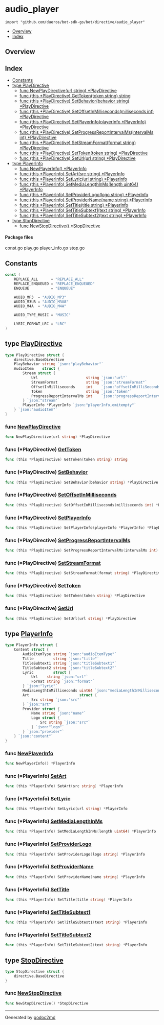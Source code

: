 

# audio_player
`import "github.com/dueros/bot-sdk-go/bot/directive/audio_player"`

* [Overview](#pkg-overview)
* [Index](#pkg-index)

## <a name="pkg-overview">Overview</a>



## <a name="pkg-index">Index</a>
* [Constants](#pkg-constants)
* [type PlayDirective](#PlayDirective)
  * [func NewPlayDirective(url string) *PlayDirective](#NewPlayDirective)
  * [func (this *PlayDirective) GetToken(token string) string](#PlayDirective.GetToken)
  * [func (this *PlayDirective) SetBehavior(behavior string) *PlayDirective](#PlayDirective.SetBehavior)
  * [func (this *PlayDirective) SetOffsetInMilliseconds(milliseconds int) *PlayDirective](#PlayDirective.SetOffsetInMilliseconds)
  * [func (this *PlayDirective) SetPlayerInfo(playerInfo *PlayerInfo) *PlayDirective](#PlayDirective.SetPlayerInfo)
  * [func (this *PlayDirective) SetProgressReportIntervalMs(intervalMs int) *PlayDirective](#PlayDirective.SetProgressReportIntervalMs)
  * [func (this *PlayDirective) SetStreamFormat(format string) *PlayDirective](#PlayDirective.SetStreamFormat)
  * [func (this *PlayDirective) SetToken(token string) *PlayDirective](#PlayDirective.SetToken)
  * [func (this *PlayDirective) SetUrl(url string) *PlayDirective](#PlayDirective.SetUrl)
* [type PlayerInfo](#PlayerInfo)
  * [func NewPlayerInfo() *PlayerInfo](#NewPlayerInfo)
  * [func (this *PlayerInfo) SetArt(src string) *PlayerInfo](#PlayerInfo.SetArt)
  * [func (this *PlayerInfo) SetLyric(url string) *PlayerInfo](#PlayerInfo.SetLyric)
  * [func (this *PlayerInfo) SetMediaLengthInMs(length uint64) *PlayerInfo](#PlayerInfo.SetMediaLengthInMs)
  * [func (this *PlayerInfo) SetProviderLogo(logo string) *PlayerInfo](#PlayerInfo.SetProviderLogo)
  * [func (this *PlayerInfo) SetProviderName(name string) *PlayerInfo](#PlayerInfo.SetProviderName)
  * [func (this *PlayerInfo) SetTitle(title string) *PlayerInfo](#PlayerInfo.SetTitle)
  * [func (this *PlayerInfo) SetTitleSubtext1(text string) *PlayerInfo](#PlayerInfo.SetTitleSubtext1)
  * [func (this *PlayerInfo) SetTitleSubtext2(text string) *PlayerInfo](#PlayerInfo.SetTitleSubtext2)
* [type StopDirective](#StopDirective)
  * [func NewStopDirective() *StopDirective](#NewStopDirective)


#### <a name="pkg-files">Package files</a>
[const.go](/src/github.com/dueros/bot-sdk-go/bot/directive/audio_player/const.go) [play.go](/src/github.com/dueros/bot-sdk-go/bot/directive/audio_player/play.go) [player_info.go](/src/github.com/dueros/bot-sdk-go/bot/directive/audio_player/player_info.go) [stop.go](/src/github.com/dueros/bot-sdk-go/bot/directive/audio_player/stop.go) 


## <a name="pkg-constants">Constants</a>
``` go
const (
    REPLACE_ALL      = "REPLACE_ALL"
    REPLACE_ENQUEUED = "REPLACE_ENQUEUED"
    ENQUEUE          = "ENQUEUE"

    AUDIO_MP3  = "AUDIO_MP3"
    AUDIO_M3U8 = "AUDIO_M3U8"
    AUDIO_M4A  = "AUDIO_M4A"

    AUDIO_TYPE_MUSIC = "MUSIC"

    LYRIC_FORMAT_LRC = "LRC"
)
```




## <a name="PlayDirective">type</a> [PlayDirective](/src/target/play.go?s=291:825#L19)
``` go
type PlayDirective struct {
    directive.BaseDirective
    PlayBehavior string `json:"playBehavior"`
    AudioItem    struct {
        Stream struct {
            Url                      string `json:"url"`
            StreamFormat             string `json:"streamFormat"`
            OffsetInMilliseconds     int    `json:"offsetInMilliSeconds"`
            Token                    string `json:"token"`
            ProgressReportIntervalMs int    `json:"progressReportIntervalMs,omitempty"`
        } `json:"stream"`
        PlayerInfo *PlayerInfo `json:"playerInfo,omitempty"`
    } `json:"audioItem"`
}
```






### <a name="NewPlayDirective">func</a> [NewPlayDirective](/src/target/play.go?s=827:875#L34)
``` go
func NewPlayDirective(url string) *PlayDirective
```




### <a name="PlayDirective.GetToken">func</a> (\*PlayDirective) [GetToken](/src/target/play.go?s=1534:1590#L61)
``` go
func (this *PlayDirective) GetToken(token string) string
```



### <a name="PlayDirective.SetBehavior">func</a> (\*PlayDirective) [SetBehavior](/src/target/play.go?s=1249:1319#L47)
``` go
func (this *PlayDirective) SetBehavior(behavior string) *PlayDirective
```



### <a name="PlayDirective.SetOffsetInMilliseconds">func</a> (\*PlayDirective) [SetOffsetInMilliseconds](/src/target/play.go?s=1744:1827#L70)
``` go
func (this *PlayDirective) SetOffsetInMilliseconds(milliseconds int) *PlayDirective
```



### <a name="PlayDirective.SetPlayerInfo">func</a> (\*PlayDirective) [SetPlayerInfo](/src/target/play.go?s=2252:2331#L88)
``` go
func (this *PlayDirective) SetPlayerInfo(playerInfo *PlayerInfo) *PlayDirective
```



### <a name="PlayDirective.SetProgressReportIntervalMs">func</a> (\*PlayDirective) [SetProgressReportIntervalMs](/src/target/play.go?s=1905:1990#L75)
``` go
func (this *PlayDirective) SetProgressReportIntervalMs(intervalMs int) *PlayDirective
```



### <a name="PlayDirective.SetStreamFormat">func</a> (\*PlayDirective) [SetStreamFormat](/src/target/play.go?s=2070:2142#L80)
``` go
func (this *PlayDirective) SetStreamFormat(format string) *PlayDirective
```



### <a name="PlayDirective.SetToken">func</a> (\*PlayDirective) [SetToken](/src/target/play.go?s=1414:1478#L56)
``` go
func (this *PlayDirective) SetToken(token string) *PlayDirective
```



### <a name="PlayDirective.SetUrl">func</a> (\*PlayDirective) [SetUrl](/src/target/play.go?s=1632:1692#L65)
``` go
func (this *PlayDirective) SetUrl(url string) *PlayDirective
```



## <a name="PlayerInfo">type</a> [PlayerInfo](/src/target/player_info.go?s=22:665#L3)
``` go
type PlayerInfo struct {
    Content struct {
        AudioItemType string `json:"audioItemType"`
        Title         string `json:"title"`
        TitleSubtext1 string `json:"titleSubtext1"`
        TitleSubtext2 string `json:"titleSubtext2"`
        Lyric         struct {
            Url    string `json:"url"`
            Format string `json:"format"`
        } `json:"lyric"`
        MediaLengthInMilliseconds uint64 `json:"mediaLengthInMilliseconds,omitempty"`
        Art                       struct {
            Src string `json:"src"`
        } `json:"art"`
        Provider struct {
            Name string `json:"name"`
            Logo struct {
                Src string `json:"src"`
            } `json:"logo"`
        } `json:"provider"`
    } `json:"content"`
}
```






### <a name="NewPlayerInfo">func</a> [NewPlayerInfo](/src/target/player_info.go?s=667:699#L26)
``` go
func NewPlayerInfo() *PlayerInfo
```




### <a name="PlayerInfo.SetArt">func</a> (\*PlayerInfo) [SetArt](/src/target/player_info.go?s=1439:1493#L60)
``` go
func (this *PlayerInfo) SetArt(src string) *PlayerInfo
```



### <a name="PlayerInfo.SetLyric">func</a> (\*PlayerInfo) [SetLyric](/src/target/player_info.go?s=1151:1207#L49)
``` go
func (this *PlayerInfo) SetLyric(url string) *PlayerInfo
```



### <a name="PlayerInfo.SetMediaLengthInMs">func</a> (\*PlayerInfo) [SetMediaLengthInMs](/src/target/player_info.go?s=1302:1371#L55)
``` go
func (this *PlayerInfo) SetMediaLengthInMs(length uint64) *PlayerInfo
```



### <a name="PlayerInfo.SetProviderLogo">func</a> (\*PlayerInfo) [SetProviderLogo](/src/target/player_info.go?s=1658:1722#L70)
``` go
func (this *PlayerInfo) SetProviderLogo(logo string) *PlayerInfo
```



### <a name="PlayerInfo.SetProviderName">func</a> (\*PlayerInfo) [SetProviderName](/src/target/player_info.go?s=1540:1604#L65)
``` go
func (this *PlayerInfo) SetProviderName(name string) *PlayerInfo
```



### <a name="PlayerInfo.SetTitle">func</a> (\*PlayerInfo) [SetTitle](/src/target/player_info.go?s=808:866#L34)
``` go
func (this *PlayerInfo) SetTitle(title string) *PlayerInfo
```



### <a name="PlayerInfo.SetTitleSubtext1">func</a> (\*PlayerInfo) [SetTitleSubtext1](/src/target/player_info.go?s=913:978#L39)
``` go
func (this *PlayerInfo) SetTitleSubtext1(text string) *PlayerInfo
```



### <a name="PlayerInfo.SetTitleSubtext2">func</a> (\*PlayerInfo) [SetTitleSubtext2](/src/target/player_info.go?s=1032:1097#L44)
``` go
func (this *PlayerInfo) SetTitleSubtext2(text string) *PlayerInfo
```



## <a name="StopDirective">type</a> [StopDirective](/src/target/stop.go?s=80:134#L7)
``` go
type StopDirective struct {
    directive.BaseDirective
}
```






### <a name="NewStopDirective">func</a> [NewStopDirective](/src/target/stop.go?s=136:174#L11)
``` go
func NewStopDirective() *StopDirective
```








- - -
Generated by [godoc2md](http://godoc.org/github.com/davecheney/godoc2md)
